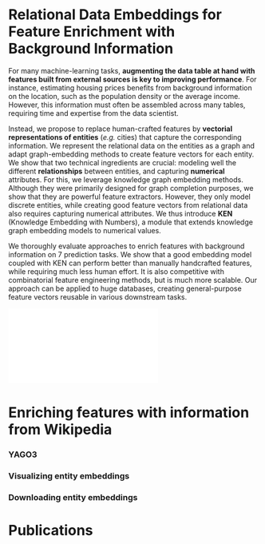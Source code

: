 
# Relational Data Embeddings for Feature Enrichment with Background Information

For many machine-learning tasks, **augmenting the data table at hand with features built from external sources is key to improving performance**. For instance, estimating housing prices benefits from background information on the location, such as the population density or the average income. However, this information must often be assembled across many tables, requiring time and expertise from the data scientist.

Instead, we propose to replace human-crafted features by **vectorial representations of entities** (*e.g.* cities) that capture the corresponding information. We represent the relational data on the entities as a graph and adapt
graph-embedding methods to create feature vectors for each entity. We show that two technical ingredients are crucial: modeling well the different **relationships** between entities, and capturing **numerical** attributes. For this, we leverage knowledge graph embedding methods. Although they were primarily designed for graph completion purposes, we show that they are powerful feature extractors. However, they only model discrete entities, while creating good feature vectors from relational data also requires capturing numerical attributes. We thus introduce **KEN** (Knowledge Embedding with Numbers), a module that extends knowledge graph embedding models to numerical values.

We thoroughly evaluate approaches to enrich features with background information on 7 prediction tasks. We show that a good embedding model coupled with KEN can perform better than manually handcrafted features, while requiring much less human effort. It is also competitive with combinatorial feature engineering methods, but is much more scalable. Our approach can be applied to huge databases, creating general-purpose feature vectors reusable in various downstream tasks.

![Drag Racing](./assets/figures/embedding_pipeline.pdf)

# Enriching features with information from Wikipedia

### YAGO3

### Visualizing entity embeddings

### Downloading entity embeddings

# Publications

